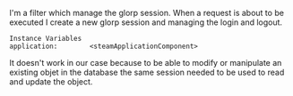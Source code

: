 I'm a filter which manage the glorp session.
When a request is about to be executed I create a new glorp session and managing the login and logout.

    Instance Variables
	application:		<steamApplicationComponent>
			
It doesn't work in our case because to be able to modify or manipulate an existing objet in the database the same session needed to be used to read and update the object.
